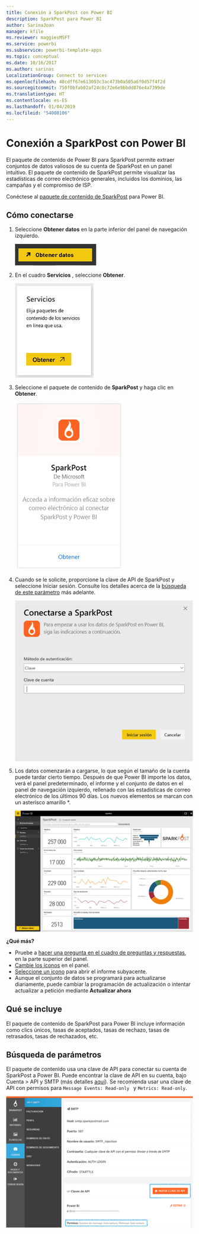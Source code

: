 ```yaml
---
title: Conexión a SparkPost con Power BI
description: SparkPost para Power BI
author: SarinaJoan
manager: kfile
ms.reviewer: maggiesMSFT
ms.service: powerbi
ms.subservice: powerbi-template-apps
ms.topic: conceptual
ms.date: 10/16/2017
ms.author: sarinas
LocalizationGroup: Connect to services
ms.openlocfilehash: 48cdff67e613093c3ac473b0a505a6f0d57f4f2d
ms.sourcegitcommit: 750f0bfab02af24c8c72e6e9bbdd876e4a7399de
ms.translationtype: HT
ms.contentlocale: es-ES
ms.lasthandoff: 01/04/2019
ms.locfileid: "54008106"
---
```

# <a name="connect-to-sparkpost-with-power-bi"></a>Conexión a SparkPost con Power BI
El paquete de contenido de Power BI para SparkPost permite extraer conjuntos de datos valiosos de su cuenta de SparkPost en un panel intuitivo. El paquete de contenido de SparkPost permite visualizar las estadísticas de correo electrónico generales, incluidos los dominios, las campañas y el compromiso de ISP.

Conéctese al [paquete de contenido de SparkPost](https://app.powerbi.com/getdata/services/spark-post) para Power BI.

## <a name="how-to-connect"></a>Cómo conectarse
1. Seleccione **Obtener datos** en la parte inferior del panel de navegación izquierdo.
   
   ![](media/service-connect-to-sparkpost/getdata.png)
2. En el cuadro **Servicios** , seleccione **Obtener**.
   
   ![](media/service-connect-to-sparkpost/services.png)
3. Seleccione el paquete de contenido de **SparkPost** y haga clic en **Obtener**. 
   
   ![](media/service-connect-to-sparkpost/sparkpost.png)
4. Cuando se le solicite, proporcione la clave de API de SparkPost y seleccione Iniciar sesión. Consulte los detalles acerca de la [búsqueda de este parámetro](#FindingParams) más adelante.
   
   ![](media/service-connect-to-sparkpost/creds.png)
5. Los datos comenzarán a cargarse, lo que según el tamaño de la cuenta puede tardar cierto tiempo. Después de que Power BI importe los datos, verá el panel predeterminado, el informe y el conjunto de datos en el panel de navegación izquierdo, rellenado con las estadísticas de correo electrónico de los últimos 90 días. Los nuevos elementos se marcan con un asterisco amarillo \*.
   
   ![](media/service-connect-to-sparkpost/dashboard.png)

**¿Qué más?**

* Pruebe a [hacer una pregunta en el cuadro de preguntas y respuestas](consumer/end-user-q-and-a.md), en la parte superior del panel.
* [Cambie los iconos](service-dashboard-edit-tile.md) en el panel.
* [Seleccione un icono](consumer/end-user-tiles.md) para abrir el informe subyacente.
* Aunque el conjunto de datos se programará para actualizarse diariamente, puede cambiar la programación de actualización o intentar actualizar a petición mediante **Actualizar ahora**

## <a name="whats-included"></a>Qué se incluye
El paquete de contenido de SparkPost para Power BI incluye información como clics únicos, tasas de aceptados, tasas de rechazo, tasas de retrasados, tasas de rechazados, etc.

<a name="FindingParams"></a>

## <a name="finding-parameters"></a>Búsqueda de parámetros
El paquete de contenido usa una clave de API para conectar su cuenta de SparkPost a Power BI. Puede encontrar la clave de API en su cuenta, bajo Cuenta \> API y SMTP (más detalles [aquí](https://support.sparkpost.com/customer/portal/articles/1933377-create-api-keys)). Se recomienda usar una clave de API con permisos para `Message Events: Read-only ` y `Metrics: Read-only`.

![](media/service-connect-to-sparkpost/sparkpost1.png)

